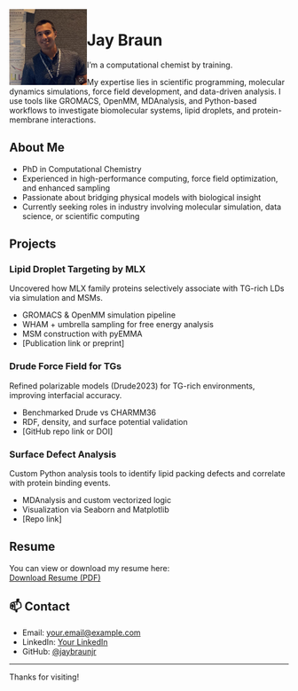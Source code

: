 
<img src="IMG_3328.jpg" width="140" align="left" alt="Jay Braun">

# Jay Braun


I’m a computational chemist by training. 

My expertise lies in scientific programming, molecular dynamics simulations, force field development, and data-driven analysis. I use tools like GROMACS, OpenMM, MDAnalysis, and Python-based workflows to investigate biomolecular systems, lipid droplets, and protein-membrane interactions.

##  About Me

- PhD in Computational Chemistry  
- Experienced in high-performance computing, force field optimization, and enhanced sampling  
- Passionate about bridging physical models with biological insight  
- Currently seeking roles in industry involving molecular simulation, data science, or scientific computing  

## Projects

### Lipid Droplet Targeting by MLX
Uncovered how MLX family proteins selectively associate with TG-rich LDs via simulation and MSMs.

- GROMACS & OpenMM simulation pipeline  
- WHAM + umbrella sampling for free energy analysis  
- MSM construction with pyEMMA  
- [Publication link or preprint]  

###  Drude Force Field for TGs
Refined polarizable models (Drude2023) for TG-rich environments, improving interfacial accuracy.

- Benchmarked Drude vs CHARMM36  
- RDF, density, and surface potential validation  
- [GitHub repo link or DOI]  

### Surface Defect Analysis
Custom Python analysis tools to identify lipid packing defects and correlate with protein binding events.

- MDAnalysis and custom vectorized logic  
- Visualization via Seaborn and Matplotlib  
- [Repo link]

## Resume

You can view or download my resume here:  
[Download Resume (PDF)](link-to-resume.pdf)

## 📫 Contact

- Email: your.email@example.com  
- LinkedIn: [Your LinkedIn](https://linkedin.com/in/yourname)  
- GitHub: [@jaybraunjr](https://github.com/jaybraunjr)

---

Thanks for visiting!
